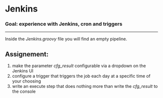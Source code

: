 # Jenkins
### Goal: experience with Jenkins, cron and triggers

---
Inside the *Jenkins.groovy* file you will find an empty pipeline.

## Assignement:
1. make the parameter *cfg_result* configurable via a dropdown on the Jenkins UI
2. configure a trigger that triggers the job each day at a specific time of your choosing
3. write an execute step that does nothing more than write the *cfg_result* to the console 